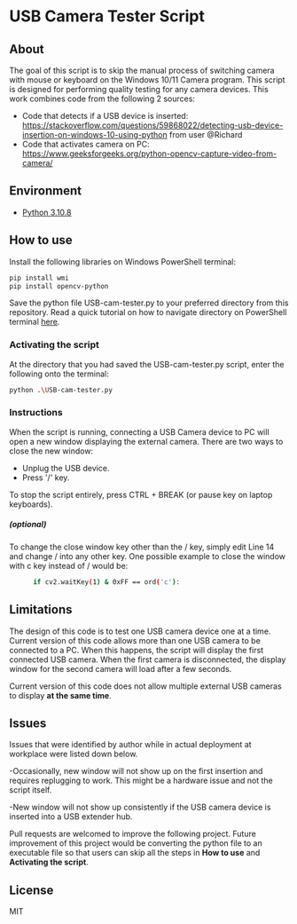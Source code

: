# USB Camera Tester Script

## About
The goal of this script is to skip the manual process of switching camera with mouse or keyboard on the Windows 10/11 Camera program. This script is designed for performing quality testing for any camera devices. This work combines code from the following 2 sources:
- Code that detects if a USB device is inserted: https://stackoverflow.com/questions/59868022/detecting-usb-device-insertion-on-windows-10-using-python from user @Richard
- Code that activates camera on PC: https://www.geeksforgeeks.org/python-opencv-capture-video-from-camera/

## Environment
- [Python 3.10.8](https://www.python.org/downloads/)

## How to use


Install the following libraries on Windows PowerShell terminal:

```sh
pip install wmi
pip install opencv-python
```
Save the python file USB<nolink>-cam-tester.py to your preferred directory from this repository. Read a quick tutorial on how to navigate directory on PowerShell terminal [here](https://www.itprotoday.com/powershell/how-use-powershell-navigate-windows-folder-structure). 
### Activating the script
At the directory that you had saved the USB<nolink>-cam-tester.py script, enter the following onto the terminal:
```sh
python .\USB-cam-tester.py
```
### Instructions
When the script is running, connecting a USB Camera device to PC will open a new window displaying the external camera. There are two ways to close the new window:

- Unplug the USB device.
- Press '/' key.

To stop the script entirely, press CTRL + BREAK (or pause key on laptop keyboards).

##### (optional)
To change the close window key other than the / key, simply edit Line 14 and change / into any other key. One possible example to close the window with c key instead of / would be:
```sh
      if cv2.waitKey(1) & 0xFF == ord('c'):
```
## Limitations
The design of this code is to test one USB camera device one at a time. Current version of this code allows more than one USB camera to be connected to a PC. When this happens, the script will display the first connected USB camera. When the first camera is disconnected, the display window for the second camera will load after a few seconds.

Current version of this code does not allow multiple external USB cameras to display **at the same time**.

## Issues
Issues that were identified by author while in actual deployment at workplace were listed down below.

-Occasionally, new window will not show up on the first insertion and requires replugging to work. This might be a hardware issue and not the script itself.

-New window will not show up consistently if the USB camera device is inserted into a USB extender hub.

Pull requests are welcomed to improve the following project. Future improvement of this project would be converting the python file to an executable file so that users can skip all the steps in **How to use** and **Activating the script**.

## License
MIT

[//]: # (Comments here will not be read by markdown compiler)
